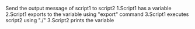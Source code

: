 Send the output message of script1 to script2
1.Script1 has a variable
2.Script1 exports to the variable using "export" command
3.Script1 executes script2 using "./"
3.Script2 prints the variable
